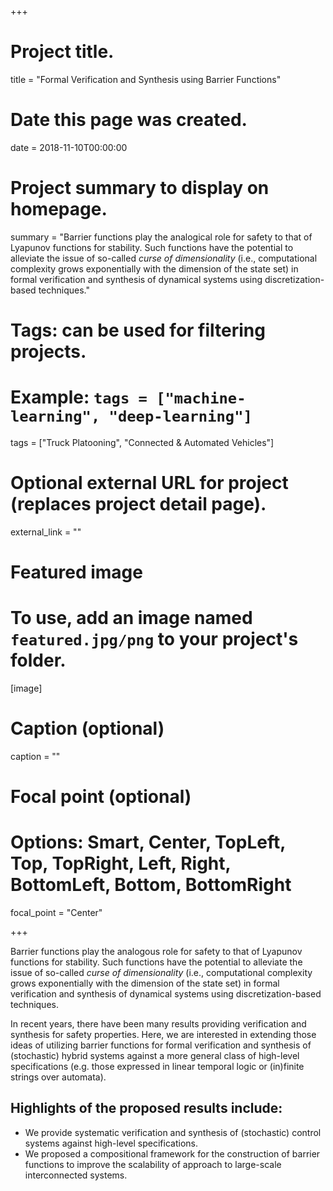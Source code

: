 +++
# Project title.
title = "Formal Verification and Synthesis using Barrier Functions"

# Date this page was created.
date = 2018-11-10T00:00:00

# Project summary to display on homepage.
summary = "Barrier functions play the analogical role for safety to that of Lyapunov functions for stability. Such functions have the potential to alleviate the issue of so-called _curse of dimensionality_ (i.e., computational complexity grows exponentially with the dimension of the state set) in formal verification and synthesis of dynamical systems using discretization-based techniques."

# Tags: can be used for filtering projects.
# Example: `tags = ["machine-learning", "deep-learning"]`
tags = ["Truck Platooning", "Connected & Automated Vehicles"]

# Optional external URL for project (replaces project detail page).
external_link = ""

# Featured image
# To use, add an image named `featured.jpg/png` to your project's folder. 
[image]
  # Caption (optional)
  caption = ""

  # Focal point (optional)
  # Options: Smart, Center, TopLeft, Top, TopRight, Left, Right, BottomLeft, Bottom, BottomRight
  focal_point = "Center"

+++

Barrier functions play the analogous role for safety to that of Lyapunov functions for stability. Such functions have the potential to alleviate the issue of so-called _curse of dimensionality_ (i.e., computational complexity grows exponentially with the dimension of the state set) in formal verification and synthesis of dynamical systems using discretization-based techniques.

In recent years, there have been many results providing verification and synthesis for safety properties. Here, we are interested in extending those ideas of utilizing barrier functions for formal verification and synthesis of (stochastic) hybrid systems against a more general class of high-level specifications (e.g. those expressed in linear temporal logic or (in)finite strings over automata).

## Highlights of the proposed results include:
* We provide systematic verification and synthesis of (stochastic) control systems against high-level specifications.
* We proposed a compositional framework for the construction of barrier functions to improve the scalability of approach to large-scale interconnected systems.
